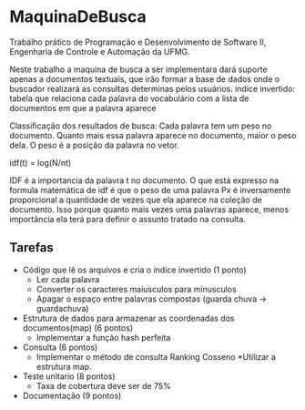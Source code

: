 ﻿# MaquinaDeBusca
Trabálho prático de Programação e Desenvolvimento de Software II, Engenharia de Controle e Automação da UFMG.  

Neste trabalho a maquina de busca a ser implementara dará suporte apenas a documentos textuais, que
irão formar a base de dados onde o buscador realizará as consultas determinas pelos usuários.
indice invertido: tabela que relaciona cada palavra do vocabulário com a lista de documentos em que a palavra aparece

Classificação dos resultados de busca: Cada palavra tem um peso no documento. Quanto mais essa palavra aparece no documento, maior o peso dela. O peso é a posição da palavra no vetor.

idf(t) = log(N/nt)

IDF é a importancia da palavra t no documento. O que está expresso na formula matemática de idf é que o peso de uma palavra Px é inversamente proporcional a quantidade de vezes que ela aparece na coleção de documento. Isso porque quanto mais vezes
uma palavras aparece, menos importância ela terá para definir o assunto tratado na consulta.

## Tarefas
* Código que lê os arquivos e cria o índice invertido (1 ponto)
	* Ler cada palavra
	* Converter os caracteres maiusculos para minusculos
	* Apagar o espaço entre palavras compostas (guarda chuva -> guardachuva)
* Estrutura de dados para armazenar as coordenadas dos documentos(map) (6 pontos)
	* Implementar a função hash perfeita
* Consulta (6 pontos)
	* Implementar o método de consulta Ranking Cosseno
		*Utilizar a estrutura map.
* Teste unitario (8 pontos)
	* Taxa de cobertura deve ser de 75%
* Documentação (9 pontos)